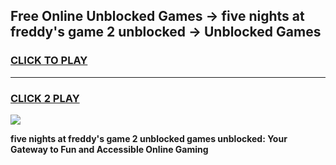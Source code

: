 
## Free Online Unblocked Games → five nights at freddy's game 2 unblocked → Unblocked Games
<h3>
<a href="https://premium.freeplayer.one?title=five_nights_at_freddy's_game_2_unblocked&ref=21F">CLICK TO PLAY</a></h3>
<hr>

<h3>
<a href="https://premium.freeplayer.one?title=five_nights_at_freddy's_game_2_unblocked&ref=21F">CLICK 2 PLAY</a>
  
</h3>

<a href="https://premium.freeplayer.one?title=five_nights_at_freddy's_game_2_unblocked&ref=21F/"><img src="https://clearcache.store/games.png"></a>


**five nights at freddy's game 2 unblocked games unblocked: Your Gateway to Fun and Accessible Online Gaming**
